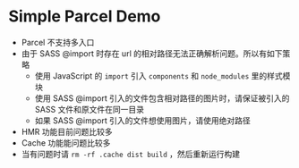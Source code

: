 # Simple Parcel Demo

* Parcel 不支持多入口
* 由于 SASS @import 时存在 url 的相对路径无法正确解析问题。所以有如下策略
  * 使用 JavaScript 的 `import` 引入 `components` 和 `node_modules` 里的样式模块
  * 使用 SASS @import 引入的文件包含相对路径的图片时，请保证被引入的 SASS 文件和原文件在同一目录
  * 如果 SASS @import 引入的文件想使用图片，请使用绝对路径
* HMR 功能目前问题比较多
* Cache 功能能问题比较多
* 当有问题时请 `rm -rf .cache dist build` ，然后重新运行构建
